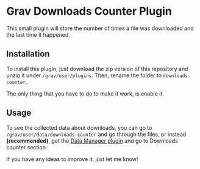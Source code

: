 # Grav Downloads Counter Plugin

This small plugin will store the number of times a file was downloaded and the last time it happened.

## Installation

To install this plugin, just download the zip version of this repository and unzip it under `/grav/user/plugins`. Then, rename the folder to `downloads-counter`.

The only thing that you have to do to make it work, is enable it.

## Usage

To see the collected data about downloads, you can go to `/grav/user/data/downloads-counter` and go through the files, or instead **(recommended)**, get the [Data Manager plugin](https://github.com/getgrav/grav-plugin-data-manager) and go to Downloads counter section.

If you have any ideas to improve it, just let me know!
